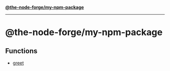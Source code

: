 [**@the-node-forge/my-npm-package**](README.md)

---

# @the-node-forge/my-npm-package

## Functions

- [greet](functions/greet.md)
